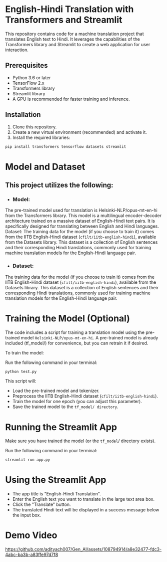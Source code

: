 # English-Hindi Translation with Transformers and Streamlit

This repository contains code for a machine translation project that translates English text to Hindi. It leverages the capabilities of the Transformers library and Streamlit to create a web application for user interaction.

## Prerequisites

- Python 3.6 or later
- TensorFlow 2.x
- Transformers library
- Streamlit library
- A GPU is recommended for faster training and inference.

## Installation

1. Clone this repository.
2. Create a new virtual environment (recommended) and activate it.
3. Install the required libraries:

```bash
pip install transformers tensorflow datasets streamlit
```

# Model and Dataset

## This project utilizes the following:

- ### Model:
The pre-trained model used for translation is Helsinki-NLP/opus-mt-en-hi from the Transformers library. This model is a multilingual encoder-decoder architecture trained on a massive dataset of English-Hindi text pairs. It is specifically designed for translating between English and Hindi languages.
Dataset: The training data for the model (if you choose to train it) comes from the IITB English-Hindi dataset (`cfilt/iitb-english-hindi`), available from the Datasets library. This dataset is a collection of English sentences and their corresponding Hindi translations, commonly used for training machine translation models for the English-Hindi language pair.

- ### Dataset: 
The training data for the model (if you choose to train it) comes from the IITB English-Hindi dataset (`cfilt/iitb-english-hindi`), available from the Datasets library. This dataset is a collection of English sentences and their corresponding Hindi translations, commonly used for training machine translation models for the English-Hindi language pair.

# Training the Model (Optional)
The code includes a script for training a translation model using the pre-trained model `Helsinki-NLP/opus-mt-en-hi`. A pre-trained model is already included (tf_model/) for convenience, but you can retrain it if desired.

To train the model:

Run the following command in your terminal:
```bash
python test.py
```

This script will:

- Load the pre-trained model and tokenizer.
- Preprocess the IITB English-Hindi dataset (`cfilt/iitb-english-hindi`).
- Train the model for one epoch (you can adjust this parameter).
- Save the trained model to the `tf_model/ directory`.

# Running the Streamlit App

Make sure you have trained the model (or the `tf_model`/ directory exists).

Run the following command in your terminal:
```bash
streamlit run app.py
```

# Using the Streamlit App

- The app title is "English-Hindi Translation".
- Enter the English text you want to translate in the large text area box.
- Click the "Translate" button.
- The translated Hindi text will be displayed in a success message below the input box.

# Demo Video



https://github.com/adityach007/Gen_AI/assets/108794914/a8e32477-fdc3-4abc-ba3b-a83ffe97d7f8


